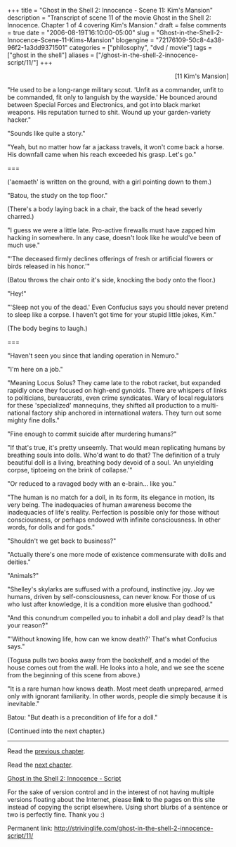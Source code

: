 +++
title = "Ghost in the Shell 2: Innocence - Scene 11: Kim's Mansion"
description = "Transcript of scene 11 of the movie Ghost in the Shell 2: Innocence. Chapter 1 of 4 covering Kim's Mansion."
draft = false
comments = true
date = "2006-08-19T16:10:00-05:00"
slug = "Ghost-in-the-Shell-2-Innocence-Scene-11-Kims-Mansion"
blogengine = "72176109-50c8-4a38-96f2-1a3dd9371501"
categories = ["philosophy", "dvd / movie"]
tags = ["ghost in the shell"]
aliases = ["/ghost-in-the-shell-2-innocence-script/11/"]
+++

<p style="text-align: right">
[11 Kim&#39;s Mansion]
</p>
<p>
&quot;He used to be a long-range military scout. &#39;Unfit as a commander, unfit to be commanded, fit only to languish by the wayside.&#39; He bounced around between Special Forces and Electronics, and got into black market weapons. His reputation turned to shit. Wound up your garden-variety hacker.&quot;
</p>
<p>
&quot;Sounds like quite a story.&quot;
</p>
<p>
&quot;Yeah, but no matter how far a jackass travels, it won&#39;t come back a horse. His downfall came when his reach exceeded his grasp. Let&#39;s go.&quot;
</p>
<!--more-->
<p>
===<!--adsense-->
</p>
<p>
(&#39;aemaeth&#39; is written on the ground, with a girl pointing down to them.)
</p>
<p>
&quot;Batou, the study on the top floor.&quot;
</p>
<p>
(There&#39;s a body laying back in a chair, the back of the head severly charred.)
</p>
<p>
&quot;I guess we were a little late. Pro-active firewalls must have zapped him hacking in somewhere. In any case, doesn&#39;t look like he would&#39;ve been of much use.&quot;
</p>
<p>
&quot;&#39;The deceased firmly declines offerings of fresh or artificial flowers or birds released in his honor.&#39;&quot;
</p>
<p>
(Batou throws the chair onto it&#39;s side, knocking the body onto the floor.)
</p>
<p>
&quot;Hey!&quot;
</p>
<p>
&quot;&#39;Sleep not you of the dead.&#39; Even Confucius says you should never pretend to sleep like a corpse. I haven&#39;t got time for your stupid little jokes, Kim.&quot;
</p>
<p>
(The body begins to laugh.)
</p>
<p>
===
</p>
<p>
&quot;Haven&#39;t seen you since that landing operation in Nemuro.&quot;
</p>
<p>
&quot;I&#39;m here on a job.&quot;
</p>
<p>
&quot;Meaning Locus Solus? They came late to the robot racket, but expanded rapidly once they focused on high-end gynoids. There are whispers of links to politicians, bureaucrats, even crime syndicates. Wary of local regulators for these &#39;specialized&#39; mannequins, they shifted all production to a multi-national factory ship anchored in international waters. They turn out some mighty fine dolls.&quot;
</p>
<p>
&quot;Fine enough to commit suicide after murdering humans?&quot;
</p>
<p>
&quot;If that&#39;s true, it&#39;s pretty unseemly. That would mean replicating humans by breathing souls into dolls. Who&#39;d want to do that? The definition of a truly beautiful doll is a living, breathing body devoid of a soul. &#39;An unyielding corpse, tiptoeing on the brink of collapse.&#39;&quot;
</p>
<p>
&quot;Or reduced to a ravaged body with an e-brain... like you.&quot;
</p>
<p>
&quot;The human is no match for a doll, in its form, its elegance in motion, its very being. The inadequacies of human awareness become the inadequacies of life&#39;s reality. Perfection is possible only for those without consciousness, or perhaps endowed with infinite consciousness. In other words, for dolls and for gods.&quot;
</p>
<p>
&quot;Shouldn&#39;t we get back to business?&quot;
</p>
<p>
&quot;Actually there&#39;s one more mode of existence commensurate with dolls and deities.&quot;
</p>
<p>
&quot;Animals?&quot;
</p>
<p>
&quot;Shelley&#39;s skylarks are suffused with a profound, instinctive joy. Joy we humans, driven by self-consciousness, can never know. For those of us who lust after knowledge, it is a condition more elusive than godhood.&quot;
</p>
<p>
&quot;And this conundrum compelled you to inhabit a doll and play dead? Is that your reason?&quot;
</p>
<p>
&quot;&#39;Without knowing life, how can we know death?&#39; That&#39;s what Confucius says.&quot;
</p>
<p>
(Togusa pulls two books away from the bookshelf, and a model of the house comes out from the wall.  He looks into a hole, and we see the scene from the beginning of this scene from above.)
</p>
<p>
&quot;It is a rare human how knows death. Most meet death unprepared, armed only with ignorant familiarity. In other words, people die simply because it is inevitable.&quot;
</p>
<p>
Batou: &quot;But death is a precondition of life for a doll.&quot;
</p>
<p>
(Continued into the next chapter.)
</p>
<hr />
<p>
Read the <a href="/ghost-in-the-shell-2-innocence-script/10/">previous chapter</a>.
</p>
<p>
Read the <a href="/ghost-in-the-shell-2-innocence-script/12/">next chapter</a>.
</p>
<p>
<a href="/ghost-in-the-shell-2-innocence-script/">Ghost in the Shell 2: Innocence - Script</a>
</p>
<div class="tip">
<p>
For the sake of version control and in the interest of not having multiple versions floating about the Internet, please <strong>link</strong> to the pages on this site instead of copying the script elsewhere. Using short blurbs of a sentence or two is perfectly fine.  Thank you :)
</p>
<p>
Permanent link: <a href="/ghost-in-the-shell-2-innocence-script/11/">http://strivinglife.com/ghost-in-the-shell-2-innocence-script/11/</a>
</p>
</div>

